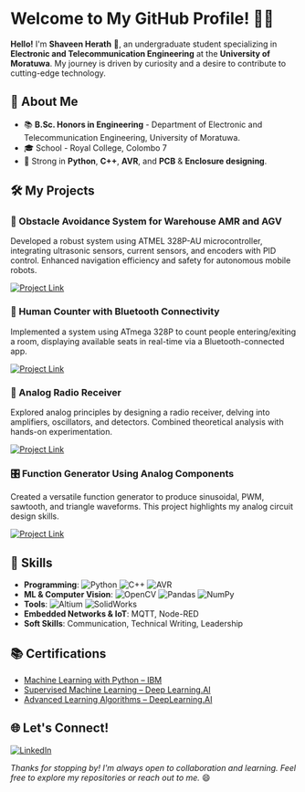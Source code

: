 # Welcome to My GitHub Profile! 👨‍💻

**Hello!** I'm **Shaveen Herath** 👋, an undergraduate student specializing in **Electronic and Telecommunication Engineering** at the **University of Moratuwa**. My journey is driven by curiosity and a desire to contribute to cutting-edge technology.



## 🌟 About Me

- 📚 **B.Sc. Honors in Engineering** - Department of Electronic and Telecommunication Engineering, University of Moratuwa.
- 🎓 School - Royal College, Colombo 7 
- 🔧 Strong in **Python**, **C++**, **AVR**, and **PCB** & **Enclosure designing**.

## 🛠 My Projects

### 🚧 Obstacle Avoidance System for Warehouse AMR and AGV
Developed a robust system using ATMEL 328P-AU microcontroller, integrating ultrasonic sensors, current sensors, and encoders with PID control. Enhanced navigation efficiency and safety for autonomous mobile robots.

[![Project Link](https://img.shields.io/badge/Repo-Visit%20Project-brightgreen)]([(https://github.com/shaveenherath/Obstacle-Avoidance-System-for-industrial-applications-AMR-AGV-))

### 👤 Human Counter with Bluetooth Connectivity
Implemented a system using ATmega 328P to count people entering/exiting a room, displaying available seats in real-time via a Bluetooth-connected app.

[![Project Link](https://img.shields.io/badge/Repo-Visit%20Project-brightgreen)](https://github.com/shaveenherath/Human-Counter-)

### 📡 Analog Radio Receiver
Explored analog principles by designing a radio receiver, delving into amplifiers, oscillators, and detectors. Combined theoretical analysis with hands-on experimentation.

[![Project Link](https://img.shields.io/badge/Repo-Visit%20Project-brightgreen)](https://github.com/shaveenherath/Analog_Radio)

### 🎛 Function Generator Using Analog Components
Created a versatile function generator to produce sinusoidal, PWM, sawtooth, and triangle waveforms. This project highlights my analog circuit design skills.

[![Project Link](https://img.shields.io/badge/Repo-Visit%20Project-brightgreen)](https://github.com/OhmFusion/Analog-Function-Generator)

## 🧠 Skills

- **Programming**: ![Python](https://img.shields.io/badge/-Python-3776AB?logo=python&logoColor=white) ![C++](https://img.shields.io/badge/-C++-00599C?logo=cplusplus&logoColor=white) ![AVR](https://img.shields.io/badge/-AVR-FF5733)
- **ML & Computer Vision**: ![OpenCV](https://img.shields.io/badge/-OpenCV-5C3EE8?logo=opencv&logoColor=white) ![Pandas](https://img.shields.io/badge/-Pandas-150458?logo=pandas&logoColor=white) ![NumPy](https://img.shields.io/badge/-NumPy-013243?logo=numpy&logoColor=white)
- **Tools**: ![Altium](https://img.shields.io/badge/-Altium-0077C0) ![SolidWorks](https://img.shields.io/badge/-SolidWorks-FF3C00)
- **Embedded Networks & IoT**: MQTT, Node-RED
- **Soft Skills**: Communication, Technical Writing, Leadership


## 📚 Certifications

- [Machine Learning with Python – IBM](https://coursera.org/share/756dd802ec300fc1cf1bdca014108d56)
- [Supervised Machine Learning – Deep Learning.AI](https://coursera.org/share/7e17501ee455843197f62fd33591008f)
- [Advanced Learning Algorithms – DeepLearning.AI](https://coursera.org/share/ec35fe67e3c5b2dcb9e92e4d2c0bb4fc)

## 🌐 Let's Connect!

[![LinkedIn](https://img.shields.io/badge/-LinkedIn-0077B5?logo=linkedin&logoColor=white)](https://www.linkedin.com/in/shaveen-herath-45340824b/)


_Thanks for stopping by! I'm always open to collaboration and learning. Feel free to explore my repositories or reach out to me._ 😄
